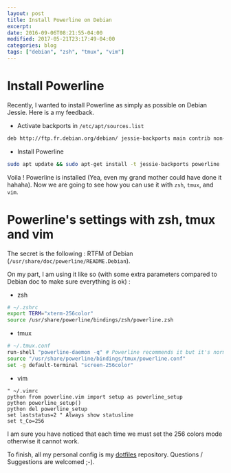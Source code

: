 ```yaml
---
layout: post
title: Install Powerline on Debian
excerpt:
date: 2016-09-06T08:21:55-04:00
modified: 2017-05-21T23:17:49-04:00
categories: blog
tags: ["debian", "zsh", "tmux", "vim"]
---
```


# Install Powerline

Recently, I wanted to install Powerline as simply as possible on Debian Jessie. Here is a my feedback.

- Activate backports in `/etc/apt/sources.list`

```bash
deb http://ftp.fr.debian.org/debian/ jessie-backports main contrib non-free
```

- Install Powerline

```bash
sudo apt update && sudo apt-get install -t jessie-backports powerline
```

Voila ! Powerline is installed (Yea, even my grand mother could have done it hahaha). Now we are going to see how you can use it with `zsh`, `tmux`, and `vim`.

# Powerline's settings with zsh, tmux and vim

The secret is the following : RTFM of Debian (`/usr/share/doc/powerline/README.Debian`).

On my part, I am using it like so (with some extra parameters compared to Debian doc to make sure everything is ok) :

- zsh

```bash
# ~/.zshrc
export TERM="xterm-256color"
source /usr/share/powerline/bindings/zsh/powerline.zsh
```

- tmux

```bash
# ~/.tmux.conf
run-shell "powerline-daemon -q" # Powerline recommends it but it's normally useless
source "/usr/share/powerline/bindings/tmux/powerline.conf"
set -g default-terminal "screen-256color"
```

- vim

```
" ~/.vimrc
python from powerline.vim import setup as powerline_setup
python powerline_setup()
python del powerline_setup
set laststatus=2 " Always show statusline
set t_Co=256
```

I am sure you have noticed that each time we must set the 256 colors mode otherwise it cannot work.

To finish, all my personal config is my [dotfiles](https://github.com/b-galati/dotfiles) repository. Questions / Suggestions are welcomed ;-).

